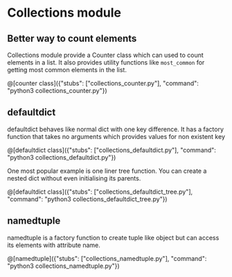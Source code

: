 # Collections module

## Better way to count elements

Collections module provide a Counter class which can used to count elements in a list. It also provides utility functions like `most_common` for getting most common elements in the list.

@[counter class]({"stubs": ["collections_counter.py"], "command": "python3 collections_counter.py"})

## defaultdict

defaultdict behaves like normal dict with one key difference. It has a factory function that takes no arguments which provides values for non existent key

@[defaultdict class]({"stubs": ["collections_defaultdict.py"], "command": "python3 collections_defaultdict.py"})

One most popular example is one liner tree function. You can create a nested dict without even initialising its parents.

@[defaultdict class]({"stubs": ["collections_defaultdict_tree.py"], "command": "python3 collections_defaultdict_tree.py"})

## namedtuple

namedtuple is a factory function to create tuple like object but can access its elements with attribute name.

@[namedtuple]({"stubs": ["collections_namedtuple.py"], "command": "python3 collections_namedtuple.py"})
